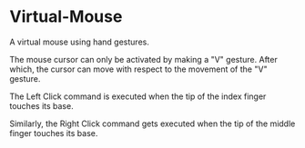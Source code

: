 # Virtual-Mouse
A virtual mouse using hand gestures.

The mouse cursor can only be activated by making a "V" gesture. After which, the cursor can move with respect to the movement of the "V" gesture.

The Left Click command is executed when the tip of the index finger touches its base.

Similarly, the Right Click command gets executed when the tip of the middle finger touches its base.
